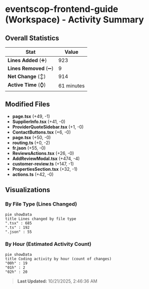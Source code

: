 # eventscop-frontend-guide (Workspace) - Activity Summary 

## Overall Statistics

| Stat                   | Value                                                             |
| ---------------------- | ----------------------------------------------------------------- |
| **Lines Added** (➕)   | 923                                          |
| **Lines Removed** (➖) | 9                                        |
| **Net Change** (↕)    | 914                |
| **Active Time** (⌚)   | 61 minutes |


## Modified Files
- **page.tsx** (+49, -1)
- **SupplierInfo.tsx** (+41, -0)
- **ProviderQuoteSidebar.tsx** (+1, -0)
- **ContactButtons.tsx** (+6, -0)
- **page.tsx** (+50, -0)
- **routing.ts** (+0, -2)
- **fr.json** (+55, -0)
- **ReviewsActions.tsx** (+26, -0)
- **AddReviewModal.tsx** (+474, -4)
- **customer-review.ts** (+147, -1)
- **PropertiesSection.tsx** (+32, -1)
- **actions.ts** (+42, -0)

## Visualizations

### By File Type (Lines Changed)

```mermaid
pie showData
title Lines changed by file type
".tsx" : 685
".ts" : 192
".json" : 55
```

### By Hour (Estimated Activity Count)

```mermaid
pie showData
title Coding activity by hour (count of changes)
"00h" : 19
"01h" : 2
"02h" : 20
```


> **Last Updated:** 10/21/2025, 2:46:36 AM